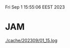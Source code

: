 Fri Sep  1 15:55:06 EEST 2023
# JAM
<a href='./cache/202309/01_15.log'>./cache/202309/01_15.log</a>
